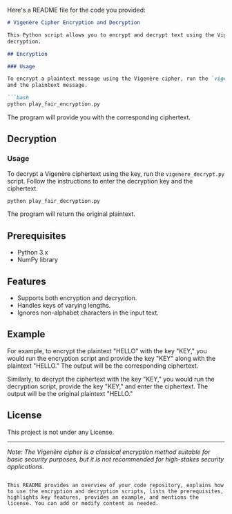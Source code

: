 Here's a README file for the code you provided:

```markdown
# Vigenère Cipher Encryption and Decryption

This Python script allows you to encrypt and decrypt text using the Vigenère cipher. It includes two separate programs: one for encryption and another for
decryption.

## Encryption

### Usage

To encrypt a plaintext message using the Vigenère cipher, run the `vigenere_encrypt.py` script. Follow the instructions to enter the encryption key
and the plaintext message.

```bash
python play_fair_encryption.py
```

The program will provide you with the corresponding ciphertext.

## Decryption

### Usage

To decrypt a Vigenère ciphertext using the key, run the `vigenere_decrypt.py` script. Follow the instructions to enter the decryption key and the ciphertext.

```bash
python play_fair_decryption.py
```

The program will return the original plaintext.

## Prerequisites

- Python 3.x
- NumPy library

## Features

- Supports both encryption and decryption.
- Handles keys of varying lengths.
- Ignores non-alphabet characters in the input text.

## Example

For example, to encrypt the plaintext "HELLO" with the key "KEY," you would run the encryption script and provide the key "KEY" along with the plaintext
"HELLO." The output will be the corresponding ciphertext.

Similarly, to decrypt the ciphertext with the key "KEY," you would run the decryption script, provide the key "KEY," and enter the ciphertext. 
The output will be the original plaintext "HELLO."

## License

This project is not under any License.

---

*Note: The Vigenère cipher is a classical encryption method suitable for basic security purposes, but it is not recommended for high-stakes security applications.*

```

This README provides an overview of your code repository, explains how to use the encryption and decryption scripts, lists the prerequisites, highlights key features, provides an example, and mentions the license. You can add or modify content as needed.
